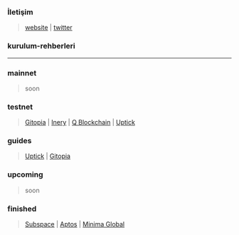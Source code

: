 ### İletişim
> [website](https://www.xyznodes.xyz) | [twitter](https://twitter.com/xyznodes)
### kurulum-rehberleri
***
### mainnet
> soon
### testnet
> [Gitopia](https://gitopia.explorers.guru/validator/gitopiavaloper1qvf9ge9jhf8d0gf72mce4ptty95ecfs8up22qp) | [Inery](https://explorer.inery.io/master-nodes/account_info/?name=dogubey) | [Q Blockchain](https://q.org/) | [Uptick](https://uptick.explorers.guru/validator/uptickvaloper1xf30vm6xw9s5ulfgfxjcnj8yv6704nwq3jrjau)
### guides
> [Uptick](https://github.com/erdinin/testnet-guides/tree/main/uptick) | [Gitopia](https://github.com/erdinin/testnet-guides/tree/main/gitopia)
### upcoming
> soon
### finished
> [Subspace](https://subspace.network/) | [Aptos](https://aptoslabs.com/) | [Minima Global](https://www.minima.global/) 
